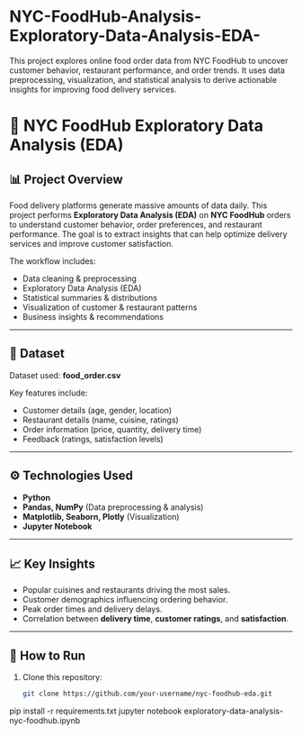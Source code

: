 # NYC-FoodHub-Analysis-Exploratory-Data-Analysis-EDA-
This project explores online food order data from NYC FoodHub to uncover customer behavior, restaurant performance, and order trends. It uses data preprocessing, visualization, and statistical analysis to derive actionable insights for improving food delivery services.
# 🍔 NYC FoodHub Exploratory Data Analysis (EDA)

## 📊 Project Overview
Food delivery platforms generate massive amounts of data daily. This project performs **Exploratory Data Analysis (EDA)** on **NYC FoodHub** orders to understand customer behavior, order preferences, and restaurant performance. The goal is to extract insights that can help optimize delivery services and improve customer satisfaction.

The workflow includes:
- Data cleaning & preprocessing
- Exploratory Data Analysis (EDA)
- Statistical summaries & distributions
- Visualization of customer & restaurant patterns
- Business insights & recommendations

---

## 📂 Dataset
Dataset used: **food_order.csv**

Key features include:
- Customer details (age, gender, location)
- Restaurant details (name, cuisine, ratings)
- Order information (price, quantity, delivery time)
- Feedback (ratings, satisfaction levels)

---

## ⚙️ Technologies Used
- **Python**
- **Pandas, NumPy** (Data preprocessing & analysis)
- **Matplotlib, Seaborn, Plotly** (Visualization)
- **Jupyter Notebook**

---

## 📈 Key Insights
- Popular cuisines and restaurants driving the most sales.
- Customer demographics influencing ordering behavior.
- Peak order times and delivery delays.
- Correlation between **delivery time**, **customer ratings**, and **satisfaction**.

---

## 🚀 How to Run
1. Clone this repository:
   ```bash
   git clone https://github.com/your-username/nyc-foodhub-eda.git
pip install -r requirements.txt
jupyter notebook exploratory-data-analysis-nyc-foodhub.ipynb
